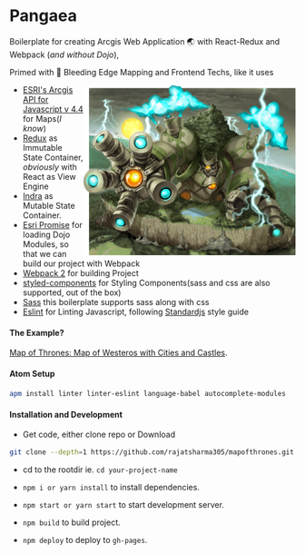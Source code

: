 # Pangaea

Boilerplate for creating Arcgis Web Application 🌏 with React-Redux and Webpack (_and without Dojo_),

Primed with 💉 Bleeding Edge Mapping and Frontend Techs, like it uses

<img src='inspiration.png' height='300px' align='right'/>

- [ESRI's Arcgis API for Javascript v 4.4](https://developers.arcgis.com/javascript/latest/guide/) for Maps(_I know_)
- [Redux](http://redux.js.org/) as Immutable State Container, _obviously_ with React as View Engine
- [Indra](https://github.com/rajatsharma305/indra) as Mutable State Container.
- [Esri Promise](https://www.npmjs.com/package/esri-promise) for loading Dojo Modules, so that we can build our project with Webpack
- [Webpack 2](https://webpack.js.org/) for building Project
- [styled-components](https://www.styled-components.com/) for Styling Components(sass and css are also supported, out of the box)
- [Sass](http://sass-lang.com/) this boilerplate supports sass along with css
- [Eslint](https://eslint.org/) for Linting Javascript, following [Standardjs](https://standardjs.com/) style guide

#### The Example?

[Map of Thrones: Map of Westeros with Cities and Castles](https://rajatsharma305.github.io/totem/).

#### Atom Setup

```bash
apm install linter linter-eslint language-babel autocomplete-modules
```

#### Installation and Development
- Get code, either clone repo or Download

```bash
git clone --depth=1 https://github.com/rajatsharma305/mapofthrones.git your-project-name
```

- cd to the rootdir ie. `cd your-project-name`

- `npm i or yarn install` to install dependencies.
- `npm start or yarn start` to start development server.
- `npm build` to build project.
- `npm deploy` to deploy to `gh-pages`.

